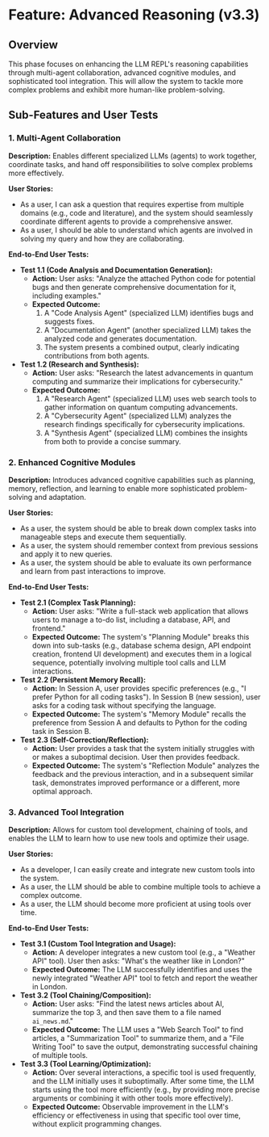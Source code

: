 # Feature: Advanced Reasoning (v3.3)

## Overview

This phase focuses on enhancing the LLM REPL's reasoning capabilities through multi-agent collaboration, advanced cognitive modules, and sophisticated tool integration. This will allow the system to tackle more complex problems and exhibit more human-like problem-solving.

## Sub-Features and User Tests

### 1. Multi-Agent Collaboration

**Description:** Enables different specialized LLMs (agents) to work together, coordinate tasks, and hand off responsibilities to solve complex problems more effectively.

**User Stories:**
- As a user, I can ask a question that requires expertise from multiple domains (e.g., code and literature), and the system should seamlessly coordinate different agents to provide a comprehensive answer.
- As a user, I should be able to understand which agents are involved in solving my query and how they are collaborating.

**End-to-End User Tests:**
- **Test 1.1 (Code Analysis and Documentation Generation):**
    - **Action:** User asks: "Analyze the attached Python code for potential bugs and then generate comprehensive documentation for it, including examples."
    - **Expected Outcome:**
        1. A "Code Analysis Agent" (specialized LLM) identifies bugs and suggests fixes.
        2. A "Documentation Agent" (another specialized LLM) takes the analyzed code and generates documentation.
        3. The system presents a combined output, clearly indicating contributions from both agents.
- **Test 1.2 (Research and Synthesis):**
    - **Action:** User asks: "Research the latest advancements in quantum computing and summarize their implications for cybersecurity."
    - **Expected Outcome:**
        1. A "Research Agent" (specialized LLM) uses web search tools to gather information on quantum computing advancements.
        2. A "Cybersecurity Agent" (specialized LLM) analyzes the research findings specifically for cybersecurity implications.
        3. A "Synthesis Agent" (specialized LLM) combines the insights from both to provide a concise summary.

### 2. Enhanced Cognitive Modules

**Description:** Introduces advanced cognitive capabilities such as planning, memory, reflection, and learning to enable more sophisticated problem-solving and adaptation.

**User Stories:**
- As a user, the system should be able to break down complex tasks into manageable steps and execute them sequentially.
- As a user, the system should remember context from previous sessions and apply it to new queries.
- As a user, the system should be able to evaluate its own performance and learn from past interactions to improve.

**End-to-End User Tests:**
- **Test 2.1 (Complex Task Planning):**
    - **Action:** User asks: "Write a full-stack web application that allows users to manage a to-do list, including a database, API, and frontend."
    - **Expected Outcome:** The system's "Planning Module" breaks this down into sub-tasks (e.g., database schema design, API endpoint creation, frontend UI development) and executes them in a logical sequence, potentially involving multiple tool calls and LLM interactions.
- **Test 2.2 (Persistent Memory Recall):**
    - **Action:** In Session A, user provides specific preferences (e.g., "I prefer Python for all coding tasks"). In Session B (new session), user asks for a coding task without specifying the language.
    - **Expected Outcome:** The system's "Memory Module" recalls the preference from Session A and defaults to Python for the coding task in Session B.
- **Test 2.3 (Self-Correction/Reflection):**
    - **Action:** User provides a task that the system initially struggles with or makes a suboptimal decision. User then provides feedback.
    - **Expected Outcome:** The system's "Reflection Module" analyzes the feedback and the previous interaction, and in a subsequent similar task, demonstrates improved performance or a different, more optimal approach.

### 3. Advanced Tool Integration

**Description:** Allows for custom tool development, chaining of tools, and enables the LLM to learn how to use new tools and optimize their usage.

**User Stories:**
- As a developer, I can easily create and integrate new custom tools into the system.
- As a user, the LLM should be able to combine multiple tools to achieve a complex outcome.
- As a user, the LLM should become more proficient at using tools over time.

**End-to-End User Tests:**
- **Test 3.1 (Custom Tool Integration and Usage):**
    - **Action:** A developer integrates a new custom tool (e.g., a "Weather API" tool). User then asks: "What's the weather like in London?"
    - **Expected Outcome:** The LLM successfully identifies and uses the newly integrated "Weather API" tool to fetch and report the weather in London.
- **Test 3.2 (Tool Chaining/Composition):**
    - **Action:** User asks: "Find the latest news articles about AI, summarize the top 3, and then save them to a file named `ai_news.md`."
    - **Expected Outcome:** The LLM uses a "Web Search Tool" to find articles, a "Summarization Tool" to summarize them, and a "File Writing Tool" to save the output, demonstrating successful chaining of multiple tools.
- **Test 3.3 (Tool Learning/Optimization):**
    - **Action:** Over several interactions, a specific tool is used frequently, and the LLM initially uses it suboptimally. After some time, the LLM starts using the tool more efficiently (e.g., by providing more precise arguments or combining it with other tools more effectively).
    - **Expected Outcome:** Observable improvement in the LLM's efficiency or effectiveness in using that specific tool over time, without explicit programming changes.
